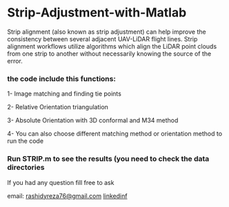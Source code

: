 # Strip-Adjustment-with-Matlab
 Strip alignment (also known as strip adjustment) can help improve the consistency between several adjacent UAV-LiDAR flight lines. Strip alignment workflows utilize algorithms which align the LiDAR point clouds from one strip to another without necessarily knowing the source of the error.

### the code include this functions: ###

1- Image matching and finding tie points

2- Relative Orientation triangulation

3- Absolute Orientation with 3D conformal and M34 method

4- You can also choose different matching method or orientation method to run the code

### Run STRIP.m to see the results (you need to check the data directories

If you had any question fill free to ask

email: rashidyreza76@gmail.com
[linkedinf](https://www.linkedin.com/in/rezarashidy/)
